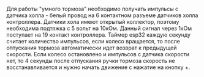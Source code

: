  Для  работы "умного тормоза" необходимо получать импульсы с датчика холла - белый провод на 6 контактном разъеме датчиков холла контроллера.
 Датчики хола имеют открытый коллектор, поэтому необходима подтяжка с 5 вольт на 10кОм. Данный сигнал через 1кОм поступает на 19 контакт контроллера.
 Таймер esp32 каждую секунду считает количество импульсов, если колесо вращается, то после отпускания тормоза автоматически идет возврат к предыдущей скорости.
 Если колесо остановлено и импульсов с датчика скорости нет, то 4 секунды после отпускания ручки тормоза скорость не восстанавливается и нужно начать движение 
 с нажатие на кнопку +.
